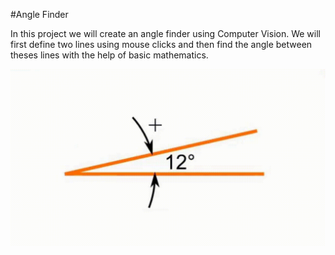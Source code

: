 #Angle Finder

In this project we will create an angle finder using Computer Vision. We will first define two lines using mouse clicks and then find the angle between theses lines with the help of basic mathematics.

![](https://github.com/Anton247/Angle-Finder/blob/main/image%20for%20MD/AngleFinder.gif?raw=true)
